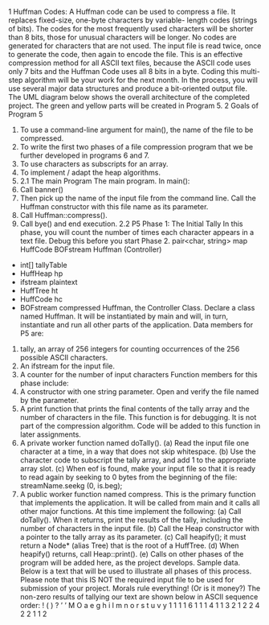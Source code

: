 1 Huffman Codes:
A Huffman code can be used to compress a file. It replaces fixed-size, one-byte characters by variable-
length codes (strings of bits). The codes for the most frequently used characters will be shorter than
8 bits, those for unusual characters will be longer. No codes are generated for characters that are not
used. The input file is read twice, once to generate the code, then again to encode the file. This is an
effective compression method for all ASCII text files, because the ASCII code uses only 7 bits and the
Huffman Code uses all 8 bits in a byte.
Coding this multi-step algorithm will be your work for the next month. In the process, you will
use several major data structures and produce a bit-oriented output file. The UML diagram below
shows the overall architecture of the completed project. The green and yellow parts will be created in
Program 5.
2 Goals of Program 5
1. To use a command-line argument for main(), the name of the file to be compressed.
2. To write the first two phases of a file compression program that we be further developed in
programs 6 and 7.
3. To use characters as subscripts for an array.
4. To implement / adapt the heap algorithms.
5. 2.1 The main Program
The main program. In main():
1. Call banner()
2. Then pick up the name of the input file from the command line. Call the Huffman constructor
with this file name as its parameter.
3. Call Huffman::compress().
4. Call bye() and end execution.
2.2 P5 Phase 1: The Initial Tally
In this phase, you will count the number of times each character appears in a text file. Debug this
before you start Phase 2.
pair<char,
string>
map
HuffCode
BOFstream
Huffman (Controller)
- int[] tallyTable
- HuffHeap hp
- ifstream plaintext
- HuffTree ht
- HuffCode hc
- BOFstream compressed
Huffman, the Controller Class. Declare a class named Huffman. It will be instantiated by main
and will, in turn, instantiate and run all other parts of the application. Data members for P5 are:
1. tally, an array of 256 integers for counting occurrences of the 256 possible ASCII characters.
2. An ifstream for the input file.
3. A counter for the number of input characters
Function members for this phase include:
1. A constructor with one string parameter. Open and verify the file named by the parameter.
2. A print function that prints the final contents of the tally array and the number of characters in
the file. This function is for debugging. It is not part of the compression algorithm. Code will
be added to this function in later assignments.
3. A private worker function named doTally().
(a) Read the input file one character at a time, in a way that does not skip whitespace.
(b) Use the character code to subscript the tally array, and add 1 to the appropriate array slot.
(c) When eof is found, make your input file so that it is ready to read again by seeking to 0
bytes from the beginning of the file: streamName.seekg (0, is.beg);
4. A public worker function named compress. This is the primary function that implements the
application. It will be called from main and it calls all other major functions. At this time
implement the following:
(a) Call doTally(). When it returns, print the results of the tally, including the number of
characters in the input file.
(b) Call the Heap constructor with a pointer to the tally array as its parameter.
(c) Call heapify(); it must return a Node* (alias Tree) that is the root of a HuffTree.
(d) When heapify() returns, call Heap::print().
(e) Calls on other phases of the program will be added here, as the project develops.
Sample data. Below is a text that will be used to illustrate all phases of this process. Please note
that this IS NOT the required input file to be used for submission of your project.
Morals rule everything! (Or is it money?)
The non-zero results of tallying our text are shown below in ASCII sequence order:
! ( ) ? ’ ’ M O a e g h i l m n o r s t u v y
1 1 1 1 6 1 1 1 4 1 1 3 2 1 2 2 4 2 2 1 1 2
